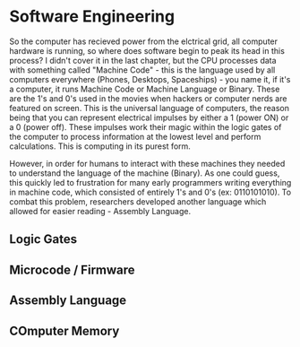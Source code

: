 # Software Engineering

So the computer has recieved power from the elctrical grid, all computer hardware is running, so where does software begin to peak its head in this process? I didn't cover it in the last chapter, but the CPU processes data with something called "Machine Code" - this is the language used by all computers everywhere (Phones, Desktops, Spaceships) - you name it, if it's a computer, it runs Machine Code or Machine Language or Binary. These are the 1's and 0's used in the movies when hackers or computer nerds are featured on screen. This is the universal language of computers, the reason being that you can represent electrical impulses by either a 1 (power ON) or a 0 (power off). These impulses work their magic within the logic gates of the computer to process information at the lowest level and perform calculations. This is computing in its purest form.

However, in order for humans to interact with these machines they needed to understand the language of the machine (Binary). As one could guess, this quickly led to frustration for many early programmers writing everything in machine code, which consisted of entirely 1's and 0's (ex: 0110101010). To combat this problem, researchers developed another language which allowed for easier reading - Assembly Language.

## Logic Gates
## Microcode / Firmware
## Assembly Language


## COmputer Memory
